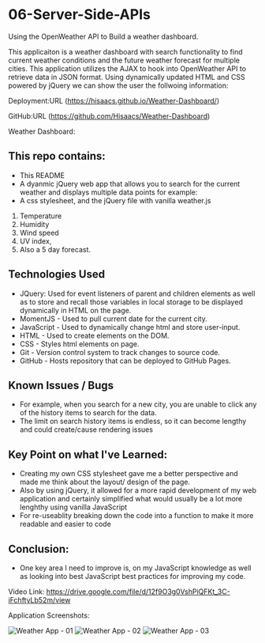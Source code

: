 # 06-Server-Side-APIs
Using the OpenWeather API to Build a weather dashboard.

This applicaiton is a weather dashboard with search functionality to find current weather conditions and the future weather forecast for multiple cities. This application utilizes the AJAX to hook into OpenWeather API to retrieve data in JSON format. Using dynamically updated HTML and CSS powered by jQuery we can show the user the follwoing information:

Deployment:URL (https://hisaacs.github.io/Weather-Dashboard/)

GitHub:URL (https://github.com/Hisaacs/Weather-Dashboard)

Weather Dashboard:

## This repo contains:
* This README
* A dyanmic jQuery web app that allows you to search for the current weather and displays multiple data points for example:
* A css stylesheet, and the jQuery file with vanilla weather.js

 1. Temperature
 2. Humidity
 3. Wind speed
 4. UV index, 
 5. Also a 5 day forecast.

## Technologies Used
*	JQuery: Used for event listeners of parent and children elements as well as to store and
  recall those  variables in local storage to be displayed dynamically in HTML on the page.
*	MomentJS - Used to pull current date for the current city.
*	JavaScript - Used to dynamically change html and store user-input.
*	HTML - Used to create elements on the DOM.
*	CSS - Styles html elements on page.
*	Git - Version control system to track changes to source code.
*	GitHub - Hosts repository that can be deployed to GitHub Pages.



## Known Issues / Bugs
*	For example, when you search for a new city, you are unable to click any of the history items to search for the data.
* The limit on search history items is endless, so it can become lengthy and could create/cause rendering issues


## Key Point on what I've Learned:
* Creating my own CSS stylesheet gave me a better perspective and made me think about the layout/ design of the page.
* Also by using jQuery, it allowed for a more rapid development of my web application and certainly simplified what 
  would usually be a lot more lenghthy using vanilla JavaScript
* For re-useablity breaking down the code into a function to make it more readable and easier to code

## Conclusion:
*	One key area I need to improve is, on my JavaScript knowledge as well as looking into best JavaScript 
  best practices for improving my code.

Video Link: https://drive.google.com/file/d/12f9O3g0VshPiQFKt_3C-iFchftyLb52m/view

Application Screenshots:

![Weather App - 01](https://user-images.githubusercontent.com/19741669/102681526-0452d200-41fd-11eb-8b6a-d746a6e99a32.png)
![Weather App - 02](https://user-images.githubusercontent.com/19741669/102681536-09178600-41fd-11eb-8e74-44a1aa0a3e5a.png)
![Weather App - 03](https://user-images.githubusercontent.com/19741669/102681537-0b79e000-41fd-11eb-84c7-006ce1e9d529.png)

